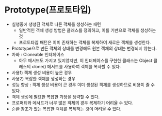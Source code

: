 # Prototype(프로토타입)

-   실행중에 생성된 객체로 다른 객체를 생성하는 패턴
    -   일반적인 객체 생성 방법은 클래스를 정의하고, 이를 기반으로 객체를 생성하는 것
    -   프로토타입 패턴은 이미 존재하는 객체를 복제하여 새로운 객체를 생성한다.
-   Prototype으로 만든 객체의 상태를 변경해도 원본 객체의 상태는 변경되지 않는다.
-   자바 : Cloneable 인터페이스
    -   아무 메서드도 가지고 있지않지만, 이 인터페이스를 구현한 클래스는 Object 클래스의 clone() 메서드를 사용하여 객체를 복사할 수 있다.
-   사용1) 객체 생성 비용이 높은 경우
-   사용2) 복잡한 객체를 생성하는 경우
-   성능 향상 : 객체 생성 비용이 큰 경우 이미 생성된 객체를 생성하므로 비용이 줄 수 있다.
-   객체 생성에 필요한 복잡한 과정을 생략할 수 있다.
-   프로퍼티와 메서드가 너무 많은 객체의 경우 복제하기 어려울 수 있다.
-   순환 참조가 있는 복잡한 객체를 복제하는 것이 어려울 수 있다.
